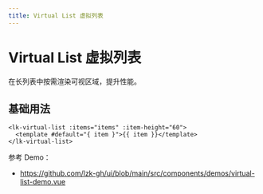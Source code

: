 ```yaml
---
title: Virtual List 虚拟列表
---
```


# Virtual List 虚拟列表

在长列表中按需渲染可视区域，提升性能。

## 基础用法

```vue
<lk-virtual-list :items="items" :item-height="60">
  <template #default="{ item }">{{ item }}</template>
</lk-virtual-list>
```

参考 Demo：
- https://github.com/lzk-gh/ui/blob/main/src/components/demos/virtual-list-demo.vue
